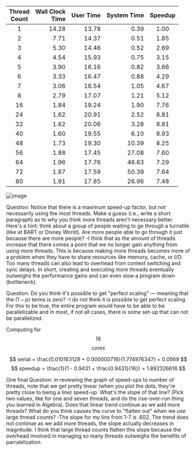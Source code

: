 |Thread<br>Count|Wall Clock<br>Time|User Time|System Time|Speedup|
|:--:|--:|--:|--:|:--:|
|1|14.28|13.78| 0.39|1.00|
|2| 7.71|14.37| 0.51| 1.85|
|3| 5.30|14.46| 0.52| 2.69|
|4| 4.54|15.93| 0.75| 3.15|
|5| 3.90|16.16| 0.82| 3.66|
|6| 3.33|16.47| 0.88| 4.29|
|7| 3.06|16.54| 1.05| 4.67|
|8| 2.79|17.07| 1.21| 5.12|
|16| 1.84|19.24| 1.90| 7.76|
|24| 1.62|20.91| 2.52| 8.81|
|32| 1.62|20.06| 3.28| 8.81|
|40| 1.60|19.55| 6.10| 8.93|
|48| 1.73|19.30|10.39| 8.25|
|56| 1.88|17.45|27.08| 7.60|
|64| 1.96|17.76|46.63| 7.29|
|72| 1.87|17.59|50.39| 7.64|
|80| 1.91|17.85|26.96| 7.48|

![image](https://github.com/user-attachments/assets/28b0a897-51f6-4821-b460-44e26b6ce7c2)

Question: Notice that there is a maximum speed-up factor, but not necessarily using the most threads. Make a guess (i.e., write a short paragraph) as to why you think more threads aren't necessary better. Here's a hint: think about a group of people waiting to go through a turnstile (like at BART or Disney World). Are more people able to go through it just because there are more people?
 -I think that as the amount of threads increase that there comes a point that we no longer gain anything from using more threads. This is because making more threads becomes more of a problem when they have to share resources like memory, cache, or I/O. Too many threads can also lead to overhead from context switching and sync delays. In short, creating and executing more threads eventually outweighs the performance gains and can even slow a program down (bottleneck).

Question: Do you think it's possible to get "perfect scaling" — meaning that the $(1-p)$ terms is zero?
 -I do not think it is possible to get perfect scaling. For this to be true, the entire program would have to be able to be parallelizable and in most, if not all cases, there is some set-up that can not be parallelized. 

Computing for $$16$$ $$cores$$

$$ serial = \frac{0.010163129 + 0.000000716}{1.774976347} = 0.0569 $$
$$ speedup = \frac{1}{1 - 0.9431 + \frac{0.9431}{16}} = 1.892326616 $$

One final Question: in reviewing the graph of speed-ups to number of threads, note that we get pretty linear (when you plot the dots, they're pretty close to being a line) speed-up. What's the slope of that line? (Pick two values, like for one and seven threads, and do the rise-over-run thing you learned in Algebra). Does that linear trend continue as we add more threads? What do you think causes the curve to "flatten out" when we use large thread counts?
 -The slope for my line from 1-7 is .602. The trend does not continue as we add more threads, the slope actually decreases in magnitude. I think that large thread counts flatten this slope because the overhead involved in managing so many threads outweighs the benefits of parralelization.
